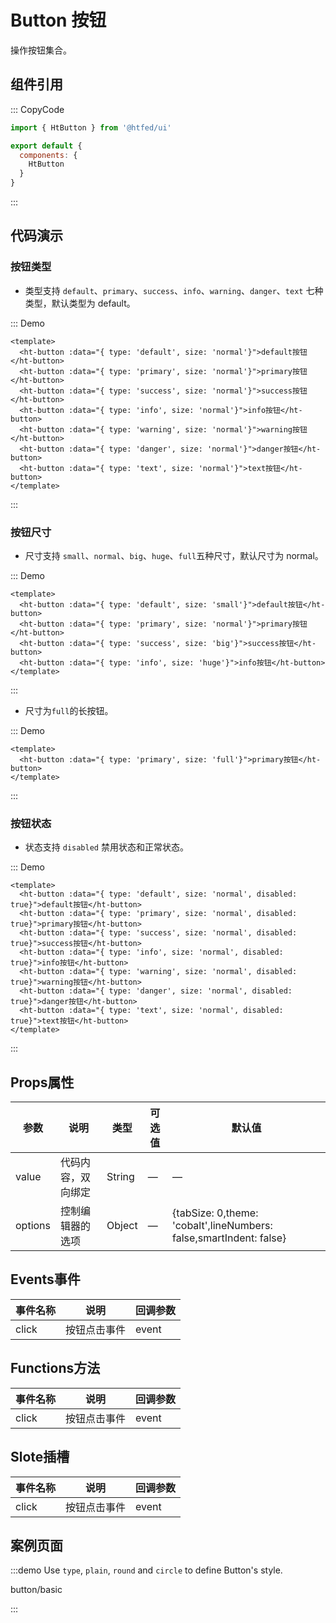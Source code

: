 # Button 按钮

操作按钮集合。

## 组件引用

::: CopyCode
```JavaScript
import { HtButton } from '@htfed/ui'

export default {
  components: {
    HtButton
  }
}
```
:::


## 代码演示

### 按钮类型

- 类型支持 `default`、`primary`、`success`、`info`、`warning`、`danger`、`text` 七种类型，默认类型为 default。


::: Demo
```vue demo
<template>
  <ht-button :data="{ type: 'default', size: 'normal'}">default按钮</ht-button>
  <ht-button :data="{ type: 'primary', size: 'normal'}">primary按钮</ht-button>
  <ht-button :data="{ type: 'success', size: 'normal'}">success按钮</ht-button>
  <ht-button :data="{ type: 'info', size: 'normal'}">info按钮</ht-button>
  <ht-button :data="{ type: 'warning', size: 'normal'}">warning按钮</ht-button>
  <ht-button :data="{ type: 'danger', size: 'normal'}">danger按钮</ht-button>
  <ht-button :data="{ type: 'text', size: 'normal'}">text按钮</ht-button>
</template>
```
:::



### 按钮尺寸

- 尺寸支持 `small`、`normal`、`big`、`huge`、`full`五种尺寸，默认尺寸为 normal。


::: Demo
```vue demo
<template>
  <ht-button :data="{ type: 'default', size: 'small'}">default按钮</ht-button>
  <ht-button :data="{ type: 'primary', size: 'normal'}">primary按钮</ht-button>
  <ht-button :data="{ type: 'success', size: 'big'}">success按钮</ht-button>
  <ht-button :data="{ type: 'info', size: 'huge'}">info按钮</ht-button>
</template>
```
:::


- 尺寸为`full`的长按钮。


::: Demo
```vue demo
<template>
  <ht-button :data="{ type: 'primary', size: 'full'}">primary按钮</ht-button>
</template>
```
:::


### 按钮状态

- 状态支持 `disabled` 禁用状态和正常状态。


::: Demo
```vue demo
<template>
  <ht-button :data="{ type: 'default', size: 'normal', disabled: true}">default按钮</ht-button>
  <ht-button :data="{ type: 'primary', size: 'normal', disabled: true}">primary按钮</ht-button>
  <ht-button :data="{ type: 'success', size: 'normal', disabled: true}">success按钮</ht-button>
  <ht-button :data="{ type: 'info', size: 'normal', disabled: true}">info按钮</ht-button>
  <ht-button :data="{ type: 'warning', size: 'normal', disabled: true}">warning按钮</ht-button>
  <ht-button :data="{ type: 'danger', size: 'normal', disabled: true}">danger按钮</ht-button>
  <ht-button :data="{ type: 'text', size: 'normal', disabled: true}">text按钮</ht-button>
</template>
```
:::


## Props属性


| 参数      | 说明          | 类型      | 可选值                           | 默认值  |
|---------- |-------------- |---------- |--------------------------------  |-------- |
| value | 代码内容，双向绑定 | String | — | — |
| options     | 控制编辑器的选项 | Object | — | {tabSize: 0,theme: 'cobalt',lineNumbers: false,smartIndent: false} |



## Events事件

| 事件名称 | 说明 | 回调参数 |
|---------- |-------- |---------- |
| click | 按钮点击事件 | event |


## Functions方法

| 事件名称 | 说明 | 回调参数 |
|---------- |-------- |---------- |
| click | 按钮点击事件 | event |


## Slote插槽

| 事件名称 | 说明 | 回调参数 |
|---------- |-------- |---------- |
| click | 按钮点击事件 | event |


## 案例页面








:::demo Use `type`, `plain`, `round` and `circle` to define Button's style.

button/basic

:::